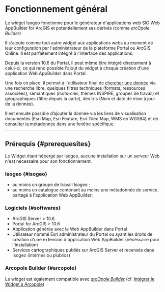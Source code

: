# Fonctionnement général

Le widget Isogeo fonctionne pour le générateur d'applications web SIG Web AppBuilder for ArcGIS et potentiellement ses dérivés (comme _arcOpole Builder_)

Il s'ajoute comme tout autre widget aux applications webs au moment de leur configuration par l'administrateur de la plateforme Portal ou ArcGIS Online. Il est parfaitement intégré à l'interface des applications.

Depuis la version 10.6 du Portal, il peut même être intégré directement à celui-ci, ce qui rend possible l'ajout du widget à chaque création d'une application Web AppBuilder dans Portal.

Une fois en place, il permet à l'utilisateur final de [chercher une donnée](/usage/search.md) via une recherche libre, quelques filtres techniques (formats, ressources associées), sémantiques (mots-clés, thèmes INSPIRE, groupes de travail) et géographiques (filtre depuis la carte), des tris (Nom et date de mise à jour de la donnée). 

Il est ensuite possible d’ajouter la donnée via les liens de visualisation documentés (Esri Map, Esri Feature, Esri Tiled Map, WMS en WGS84) et de [consulter la métadonnée](/usage/metadata.md) dans une fenêtre spécifique.

---

## Prérequis {#prerequesites}

Le Widget étant hébergé par Isogeo, aucune installation sur un serveur Web n'est necessaire pour son fonctionnement. 

### Isogeo {#isogeo}

* au moins un groupe de travail Isogeo ;
* au moins un catalogue contenant au moins une métadonnée de service, partagé à l'application Web AppBuilder;

### Logiciels {#softwares}

* ArcGIS Server > 10.6
* Portal for ArcGIS > 10.6
* Application générée avec le Web AppBuilder dans Portal
* Utilisateur nommé Esri administrateur du Portal ou ayant les droits de création d'une extension d'application Web AppBuilder (nécéssaire pour l'installation)
* Services cartographiques publiés sur ArcGIS Server et recensés dans Isogeo (internes ou plublics)

### Arcopole Builder {#arcopole}

Le widget est également compatible avec [_arcOpole Builder_](https://www.arcopole.fr/generateur-applications-arcopole-builder.aspx) (cf. [Intégrer le Widget à Arcopole](/appendices/arcopolebuilder.md))